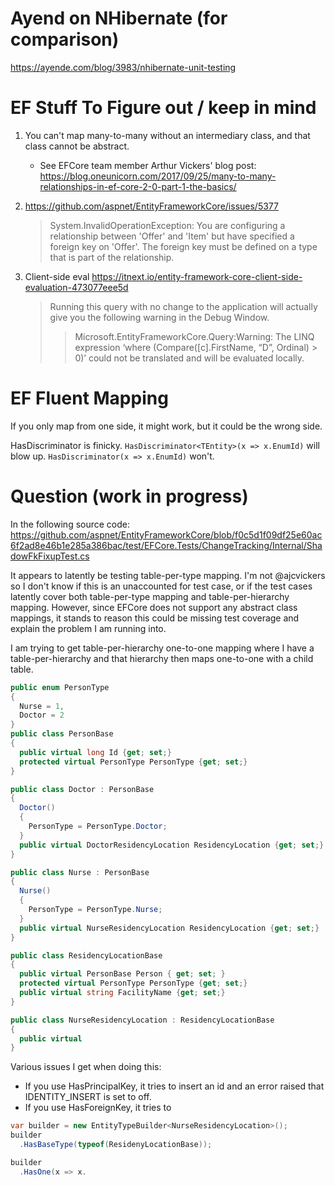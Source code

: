 # Ayend on NHibernate (for comparison)

https://ayende.com/blog/3983/nhibernate-unit-testing

# EF Stuff To Figure out / keep in mind

1. You can't map many-to-many without an intermediary class, and that class cannot be abstract.
    - See EFCore team member Arthur Vickers' blog post: https://blog.oneunicorn.com/2017/09/25/many-to-many-relationships-in-ef-core-2-0-part-1-the-basics/

2. https://github.com/aspnet/EntityFrameworkCore/issues/5377
    > System.InvalidOperationException: You are configuring a relationship between 'Offer' and 'Item' but have specified a foreign key on 'Offer'. The foreign key must be defined on a type that is part of the relationship.
3. Client-side eval https://itnext.io/entity-framework-core-client-side-evaluation-473077eee5d
    > Running this query with no change to the application will actually give you the following warning in the Debug Window.
    > 
    > > Microsoft.EntityFrameworkCore.Query:Warning: The LINQ expression ‘where (Compare([c].FirstName, “D”, Ordinal) > 0)’ could not be translated and will be evaluated locally.

# EF Fluent Mapping

If you only map from one side, it might work, but it could be the wrong side.

HasDiscriminator is finicky.  `HasDiscriminator<TEntity>(x => x.EnumId)` will blow up.  `HasDiscriminator(x => x.EnumId)` won't.
   
# Question (work in progress)

In the following source code: https://github.com/aspnet/EntityFrameworkCore/blob/f0c5d1f09df25e60ac6f2ad8e46b1e285a386bac/test/EFCore.Tests/ChangeTracking/Internal/ShadowFkFixupTest.cs

It appears to latently be testing table-per-type mapping. I'm not @ajcvickers  so I don't know if this is an unaccounted for test case, or if the test cases latently cover both table-per-type mapping and table-per-hierarchy mapping.  However, since EFCore does not support any abstract class mappings, it stands to reason this could be missing test coverage and explain the problem I am running into.

I am trying to get table-per-hierarchy one-to-one mapping where I have a table-per-hierarchy and that hierarchy then maps one-to-one with a child table.

```csharp
public enum PersonType
{
  Nurse = 1,
  Doctor = 2
}
public class PersonBase
{
  public virtual long Id {get; set;}
  protected virtual PersonType PersonType {get; set;}
}

public class Doctor : PersonBase
{
  Doctor()
  {
    PersonType = PersonType.Doctor;
  }
  public virtual DoctorResidencyLocation ResidencyLocation {get; set;}
}

public class Nurse : PersonBase
{
  Nurse()
  {
    PersonType = PersonType.Nurse;
  }
  public virtual NurseResidencyLocation ResidencyLocation {get; set;}
}

public class ResidencyLocationBase
{
  public virtual PersonBase Person { get; set; }
  protected virtual PersonType PersonType {get; set;}
  public virtual string FacilityName {get; set;}
}

public class NurseResidencyLocation : ResidencyLocationBase
{
  public virtual 
}
```

Various issues I get when doing this:
- If you use HasPrincipalKey, it tries to insert an id and an error raised that IDENTITY_INSERT is set to off.
- If you use HasForeignKey, it tries to 

```csharp
var builder = new EntityTypeBuilder<NurseResidencyLocation>();
builder
  .HasBaseType(typeof(ResidenyLocationBase));

builder
  .HasOne(x => x.

```
